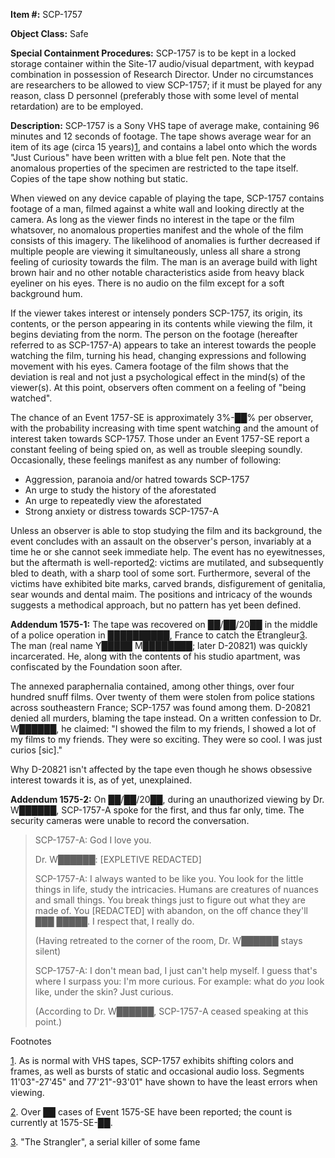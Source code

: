 **Item #:** SCP-1757

**Object Class:** Safe

**Special Containment Procedures:** SCP-1757 is to be kept in a locked storage container within the Site-17 audio/visual department, with keypad combination in possession of Research Director. Under no circumstances are researchers to be allowed to view SCP-1757; if it must be played for any reason, class D personnel (preferably those with some level of mental retardation) are to be employed.

**Description:** SCP-1757 is a Sony VHS tape of average make, containing 96 minutes and 12 seconds of footage. The tape shows average wear for an item of its age (circa 15 years)[1](javascript:;), and contains a label onto which the words "Just Curious" have been written with a blue felt pen. Note that the anomalous properties of the specimen are restricted to the tape itself. Copies of the tape show nothing but static.

When viewed on any device capable of playing the tape, SCP-1757 contains footage of a man, filmed against a white wall and looking directly at the camera. As long as the viewer finds no interest in the tape or the film whatsover, no anomalous properties manifest and the whole of the film consists of this imagery. The likelihood of anomalies is further decreased if multiple people are viewing it simultaneously, unless all share a strong feeling of curiosity towards the film. The man is an average build with light brown hair and no other notable characteristics aside from heavy black eyeliner on his eyes. There is no audio on the film except for a soft background hum.

If the viewer takes interest or intensely ponders SCP-1757, its origin, its contents, or the person appearing in its contents while viewing the film, it begins deviating from the norm. The person on the footage (hereafter referred to as SCP-1757-A) appears to take an interest towards the people watching the film, turning his head, changing expressions and following movement with his eyes. Camera footage of the film shows that the deviation is real and not just a psychological effect in the mind(s) of the viewer(s). At this point, observers often comment on a feeling of "being watched".

The chance of an Event 1757-SE is approximately 3%-██% per observer, with the probability increasing with time spent watching and the amount of interest taken towards SCP-1757. Those under an Event 1757-SE report a constant feeling of being spied on, as well as trouble sleeping soundly. Occasionally, these feelings manifest as any number of following:

*   Aggression, paranoia and/or hatred towards SCP-1757
*   An urge to study the history of the aforestated
*   An urge to repeatedly view the aforestated
*   Strong anxiety or distress towards SCP-1757-A

Unless an observer is able to stop studying the film and its background, the event concludes with an assault on the observer's person, invariably at a time he or she cannot seek immediate help. The event has no eyewitnesses, but the aftermath is well-reported[2](javascript:;): victims are mutilated, and subsequently bled to death, with a sharp tool of some sort. Furthermore, several of the victims have exhibited bite marks, carved brands, disfigurement of genitalia, sear wounds and dental maim. The positions and intricacy of the wounds suggests a methodical approach, but no pattern has yet been defined.

**Addendum 1575-1:** The tape was recovered on ██/██/20██ in the middle of a police operation in ██████████, France to catch the Étrangleur[3](javascript:;). The man (real name Y█████ M████████; later D-20821) was quickly incarcerated. He, along with the contents of his studio apartment, was confiscated by the Foundation soon after.

The annexed paraphernalia contained, among other things, over four hundred snuff films. Over twenty of them were stolen from police stations across southeastern France; SCP-1757 was found among them. D-20821 denied all murders, blaming the tape instead. On a written confession to Dr. W██████, he claimed: "I showed the film to my friends, I showed a lot of my films to my friends. They were so exciting. They were so cool. I was just curios \[sic\]."

Why D-20821 isn't affected by the tape even though he shows obsessive interest towards it is, as of yet, unexplained.

**Addendum 1575-2:** On ██/██/20██, during an unauthorized viewing by Dr. W██████, SCP-1757-A spoke for the first, and thus far only, time. The security cameras were unable to record the conversation.

> <Begin Log>
> 
> SCP-1757-A: God I love you.
> 
> Dr. W██████: \[EXPLETIVE REDACTED\]
> 
> SCP-1757-A: I always wanted to be like you. You look for the little things in life, study the intricacies. Humans are creatures of nuances and small things. You break things just to figure out what they are made of. You \[REDACTED\] with abandon, on the off chance they'll ███ █████. I respect that, I really do.
> 
> (Having retreated to the corner of the room, Dr. W██████ stays silent)
> 
> SCP-1757-A: I don't mean bad, I just can't help myself. I guess that's where I surpass you: I'm more curious. For example: what do _you_ look like, under the skin? Just curious.
> 
> (According to Dr. W██████, SCP-1757-A ceased speaking at this point.)
> 
> <End Log>

Footnotes

[1](javascript:;). As is normal with VHS tapes, SCP-1757 exhibits shifting colors and frames, as well as bursts of static and occasional audio loss. Segments 11'03"-27'45" and 77'21"-93'01" have shown to have the least errors when viewing.

[2](javascript:;). Over ██ cases of Event 1575-SE have been reported; the count is currently at 1575-SE-██.

[3](javascript:;). "The Strangler", a serial killer of some fame